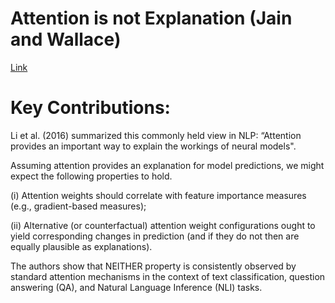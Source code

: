 # Attention is not Explanation (Jain and Wallace)

[Link](https://arxiv.org/abs/1902.10186)

# Key Contributions:
Li et al. (2016) summarized this commonly held view in NLP: “Attention provides an important way to explain the workings of neural models".

Assuming attention provides an explanation for model predictions, we might expect the following properties to hold. 

(i) Attention weights should correlate with feature importance measures (e.g., gradient-based measures); 

(ii) Alternative (or counterfactual) attention weight configurations ought to yield corresponding changes in prediction (and if they do not then are equally plausible as explanations). 

The authors show that NEITHER property is consistently observed by standard attention mechanisms in the context of text classification, question answering (QA), and Natural Language Inference (NLI) tasks.
